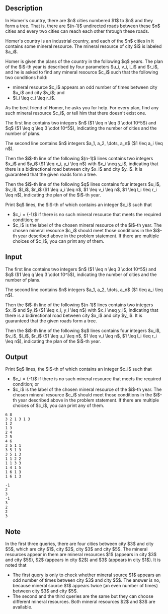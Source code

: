 ## Description

<div><p>In Homer's country, there are $n$ cities numbered $1$ to $n$ and they form a tree. That is, there are $(n-1)$ undirected roads between these $n$ cities and every two cities can reach each other through these roads. </p><p>Homer's country is an industrial country, and each of the $n$ cities in it contains some mineral resource. The mineral resource of city $i$ is labeled $a_i$. </p><p>Homer is given the plans of the country in the following $q$ years. The plan of the $i$-th year is described by four parameters $u_i, v_i, l_i$ and $r_i$, and he is asked to find any mineral resource $c_i$ such that the following two conditions hold: </p><ul> <li> mineral resource $c_i$ appears an <span class="tex-font-style-bf">odd</span> number of times between city $u_i$ and city $v_i$; and </li><li> $l_i \leq c_i \leq r_i$. </li></ul><p>As the best friend of Homer, he asks you for help. For every plan, find any such mineral resource $c_i$, or tell him that there doesn't exist one.</p></div><div class="input-specification"><p>The first line contains two integers $n$ ($1 \leq n \leq 3 \cdot 10^5$) and $q$ ($1 \leq q \leq 3 \cdot 10^5$), indicating the number of cities and the number of plans.</p><p>The second line contains $n$ integers $a_1, a_2, \dots, a_n$ ($1 \leq a_i \leq n$).</p><p>Then the $i$-th line of the following $(n-1)$ lines contains two integers $x_i$ and $y_i$ ($1 \leq x_i, y_i \leq n$) with $x_i \neq y_i$, indicating that there is a bidirectional road between city $x_i$ and city $y_i$. It is guaranteed that the given roads form a tree.</p><p>Then the $i$-th line of the following $q$ lines contains four integers $u_i$, $v_i$, $l_i$, $r_i$ ($1 \leq u_i \leq n$, $1 \leq v_i \leq n$, $1 \leq l_i \leq r_i \leq n$), indicating the plan of the $i$-th year.</p></div><div class="output-specification"><p>Print $q$ lines, the $i$-th of which contains an integer $c_i$ such that </p><ul> <li> $c_i = {-1}$ if there is no such mineral resource that meets the required condition; or </li><li> $c_i$ is the label of the chosen mineral resource of the $i$-th year. The chosen mineral resource $c_i$ should meet those conditions in the $i$-th year described above in the problem statement. If there are multiple choices of $c_i$, you can print any of them. </li></ul></div>

## Input

<p>The first line contains two integers $n$ ($1 \leq n \leq 3 \cdot 10^5$) and $q$ ($1 \leq q \leq 3 \cdot 10^5$), indicating the number of cities and the number of plans.</p><p>The second line contains $n$ integers $a_1, a_2, \dots, a_n$ ($1 \leq a_i \leq n$).</p><p>Then the $i$-th line of the following $(n-1)$ lines contains two integers $x_i$ and $y_i$ ($1 \leq x_i, y_i \leq n$) with $x_i \neq y_i$, indicating that there is a bidirectional road between city $x_i$ and city $y_i$. It is guaranteed that the given roads form a tree.</p><p>Then the $i$-th line of the following $q$ lines contains four integers $u_i$, $v_i$, $l_i$, $r_i$ ($1 \leq u_i \leq n$, $1 \leq v_i \leq n$, $1 \leq l_i \leq r_i \leq n$), indicating the plan of the $i$-th year.</p>

## Output

<p>Print $q$ lines, the $i$-th of which contains an integer $c_i$ such that </p><ul> <li> $c_i = {-1}$ if there is no such mineral resource that meets the required condition; or </li><li> $c_i$ is the label of the chosen mineral resource of the $i$-th year. The chosen mineral resource $c_i$ should meet those conditions in the $i$-th year described above in the problem statement. If there are multiple choices of $c_i$, you can print any of them. </li></ul>





```input1
6 8
3 2 1 3 1 3
1 2
1 3
2 4
2 5
4 6
3 5 1 1
3 5 1 3
3 5 1 3
1 1 2 2
1 1 3 3
1 4 1 5
1 6 1 3
1 6 1 3
```




```output1
-1
2
3
-1
3
2
2
3
```



## Note

<p>In the first three queries, there are four cities between city $3$ and city $5$, which are city $1$, city $2$, city $3$ and city $5$. The mineral resources appear in them are mineral resources $1$ (appears in city $3$ and city $5$), $2$ (appears in city $2$) and $3$ (appears in city $1$). It is noted that </p><ul> <li> The first query is only to check whether mineral source $1$ appears an odd number of times between city $3$ and city $5$. The answer is no, because mineral source $1$ appears twice (an even number of times) between city $3$ and city $5$. </li><li> The second and the third queries are the same but they can choose different mineral resources. Both mineral resources $2$ and $3$ are available. </li></ul>
